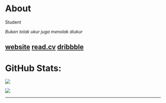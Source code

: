 # About
Student

_Bukan tolak ukur juga menolak diukur_

[website](https://vsam.my.id)
[read.cv](https://vsam.my.id)
[dribbble](https://dribbble.com/diosamuel)
---

# GitHub Stats:
![](https://github-readme-stats.vercel.app/api?username=diosamuel&theme=dark&hide_border=false&include_all_commits=true&count_private=true)

![](https://github-readme-stats.vercel.app/api/top-langs/?username=diosamuel&theme=dark&hide_border=false&include_all_commits=true&count_private=true&layout=compact)

---

<!-- Proudly created with GPRM ( https://gprm.itsvg.in ) -->
